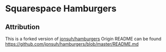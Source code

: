 # Squarespace Hamburgers

## Attribution

This is a forked version of [jonsuh/hamburgers](https://github.com/jonsuh/hamburgers)
Origin README can be found https://github.com/jonsuh/hamburgers/blob/master/README.md
